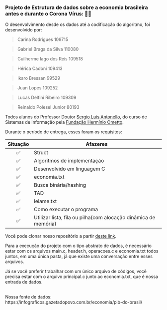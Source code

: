 ### Projeto de Estrutura de dados sobre a economia brasileira antes e durante o Corona Vírus: 🦠😷

O desenvolvimento desde os dados até a codificação do algoritmo, foi desenvolvido por:

>  Carina Rodrigues 							 109715

> Gabriel Braga da Silva 	 			    110080

> Guilherme Iago dos Reis                  109518

> Hérica Cadoni 				                   109413

> Ikaro Bressan			                 		  99529

> Juan Lopes 						                 109252

> Lucas Delfini Ribeiro 	                    109309

> Reinaldo Polesel Junior 	                 80193



Todos alunos do Professor Doutor <a href="http://buscatextual.cnpq.br/buscatextual/visualizacv.do;jsessionid=799D1635021AA484E7D05D69663C2520.buscatextual_">Sergio Luis Antonello</a>, do curso de Sistemas de Informação pela <a href="[FHO | Fundação Hermínio Ometto (uniararas.br)](http://www.uniararas.br/home.php)">Fundação Hermínio Ometto</a>.



Durante o período de entrega, esses foram os requisitos: 

| Situação | Afazeres                                                     |
| :------: | ------------------------------------------------------------ |
|    ✅     | Struct                                                       |
|    ✅     | Algoritmos de implementação                                  |
|    ✅     | Desenvolvido em linguagem C                                  |
|    ✅     | economia.txt                                                 |
|    ✅     | Busca binária/hashing                                        |
|    ✅     | TAD                                                          |
|    ✅     | leiame.txt                                                   |
|    ✅     | Como executar o programa                                     |
|    ✅     | Utilizar lista, fila ou pilha(com alocação dinâmica de memória) |

Você pode clonar nosso repositório a partir <a href="[FHO | Fundação Hermínio Ometto (uniararas.br)][bragabriel/TrabalhoA2: Trabalho A2 - Estrutura de Dados (github.com)](https://github.com/bragabriel/TrabalhoA2)">deste link</a>.

Para a execução do projeto com o tipo abstrato de dados, é necessário estar com os arquivos main.c, header.h, operacoes.c e economia.txt todos juntos, em uma única pasta, já que existe uma conversação entre esses arquivos.

Já se você preferir trabalhar com um único arquivo de códigos, você precisa estar com o arquivo principal.c junto ao economia.txt, que é nossa entrada de dados.

<br>
Nossa fonte de dados: https://infograficos.gazetadopovo.com.br/economia/pib-do-brasil/

